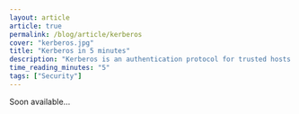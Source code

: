 ```yaml
---
layout: article
article: true
permalink: /blog/article/kerberos
cover: "kerberos.jpg"
title: "Kerberos in 5 minutes"
description: "Kerberos is an authentication protocol for trusted hosts on untrusted networks."
time_reading_minutes: "5"
tags: ["Security"]
---
```


<div style="height: 1000px">
  Soon available...
</div>

